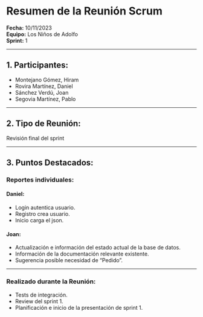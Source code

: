 # Resumen de la Reunión Scrum
**Fecha:** 		10/11/2023  
**Equipo:** 	Los Niños de Adolfo  
**Sprint:** 	1 

---

## 1. Participantes:
- Montejano Gómez, Hiram
- Rovira Martínez, Daniel
- Sánchez Verdú, Joan
- Segovia Martínez, Pablo

---

## 2. Tipo de Reunión: 
Revisión final del sprint

---

## 3. Puntos Destacados:

### **Reportes individuales:**

#### **Daniel:** 
- Login autentica usuario.
- Registro crea usuario.
- Inicio carga el json.

#### **Joan:** 
- Actualización e información del estado actual de la base de datos.
- Información de la documentación relevante existente.
- Sugerencia posible necesidad de “Pedido”.

---

### **Realizado durante la Reunión:**
- Tests de integración.
- Review del sprint 1.
- Planificación e inicio de la presentación de sprint 1.
